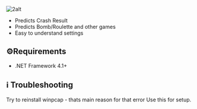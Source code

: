 ![2alt](https://github.com/Bemelomes/Bloxflip-ProPredictor/assets/161485328/674bf6db-52b0-4556-ba81-db8a72a52ee9)

- Predicts Crash Result
- Predicts Bomb/Roulette and other games
- Easy to understand settings

<p align="center">
  <gif src="https://github.com/Bemelomes/Bloxflip-ProPredictor/assets/161485328/21b90be5-5cb4-4c66-9514-8ab3d686b52c">
</p>

## ⚙️Requirements
* .NET Framework 4.1+

## ℹ️ Troubleshooting

Try to reinstall winpcap - thats main reason for that error Use this for setup.

